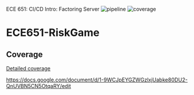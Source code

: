ECE 651: CI/CD Intro: Factoring Server 
![pipeline](https://gitlab.oit.duke.edu/xg73/ECE651-RiskGame/badges/master/pipeline.svg) 
![coverage](https://gitlab.oit.duke.edu/xg73/ECE651-RiskGame/badges/master/coverage.svg?job=test) 
# ECE651-RiskGame 


## Coverage 
[Detailed coverage](https://xg73.pages.oit.duke.edu/ECE651-RiskGame/dashboard.html) 

https://docs.google.com/document/d/1-9WCJpEYGZWGzlxjUabke80DU2-QnUVBN5CN5OtqaRY/edit
